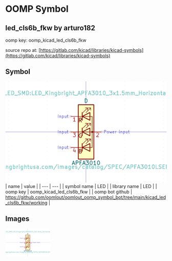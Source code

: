 # OOMP Symbol  
## led_cls6b_fkw  by arturo182  
  
oomp key: oomp_kicad_led_cls6b_fkw  
  
source repo at: [https://gitlab.com/kicad/libraries/kicad-symbols](https://gitlab.com/kicad/libraries/kicad-symbols)  
## Symbol  
  
[![working.png](working_600.png)](working.png)  
| name | value | 
| --- | --- | 
| symbol name | LED | 
| library name | LED | 
| oomp key | oomp_kicad_led_cls6b_fkw | 
| oomp bot github | https://github.com/oomlout/oomlout_oomp_symbol_bot/tree/main/kicad_led_cls6b_fkw/working | 
## Images  
  
[![working.png](working_140.png)](working.png)  
